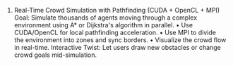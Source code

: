 1. Real-Time Crowd Simulation
with Pathfinding (CUDA +
OpenCL + MPI)
Goal: Simulate thousands
of agents moving through a
complex environment using A* or
Dijkstra's algorithm in parallel.
• Use CUDA/OpenCL for local
pathfinding acceleration.
• Use MPI to divide the
environment into zones and sync
borders.
• Visualize the crowd flow in
real-time.
Interactive Twist: Let users draw
new obstacles or change crowd
goals mid-simulation.
